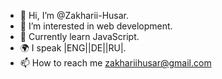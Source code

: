 - 👋 Hi, I’m @Zakharii-Husar.
- 👀 I’m interested in web development.
- 🌱 Currently learn JavaScript.
- 🌍 I speak |ENG||DE||RU|.
- 📫 How to reach me zakhariihusar@gmail.com
<!---
Zakharii-Husar/Zakharii-Husar is a ✨ special ✨ repository because its `README.md` (this file) appears on your GitHub profile.
You can click the Preview link to take a look at your changes.
--->
